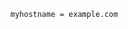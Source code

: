 <!-- usedin: [ _includes/_inlines/Tutorials/common/1960-09-24-smtp-installation] - layout:code post: 1960-09-24-smtp-installation_installing-postfix -->

```
myhostname = example.com
```
